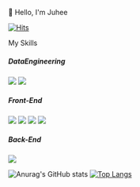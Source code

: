 
👋 Hello, I'm Juhee

[![Hits](https://hits.seeyoufarm.com/api/count/incr/badge.svg?url=https%3A%2F%2Fgithub.com%2Fdev-Joy&count_bg=%23BF87E7&title_bg=%23555555&icon=&icon_color=%23E7E7E7&title=hits&edge_flat=false)](https://hits.seeyoufarm.com)

My Skills  
##### DataEngineering
<img src="https://img.shields.io/badge/Python-3776AB?style=flat-square&logo=Python&logoColor=white"/> <img src="https://img.shields.io/badge/Apache Spark-E25A1C?style=flat-square&logo=Apache Spark&logoColor=white"/>
##### Front-End
<img src="https://img.shields.io/badge/HTML5-E34F26?style=flat-square&logo=HTML5&logoColor=white"/> <img src="https://img.shields.io/badge/CSS3-1572B6?style=flat-square&logo=CSS3&logoColor=white"/> <img src="https://img.shields.io/badge/JavaScript-F7DF1E?style=flat-square&logo=JavaScript&logoColor=white"/> <img src="https://img.shields.io/badge/TypeScript-3178C6?style=flat-square&logo=TypeScript&logoColor=white"/>  
##### Back-End
<img src="https://img.shields.io/badge/Node.js-339933?style=flat-square&logo=Node.js&logoColor=white"/>

![Anurag's GitHub stats](https://github-readme-stats.vercel.app/api?username=dev-Joy&show_icons=true&theme=radical)
[![Top Langs](https://github-readme-stats.vercel.app/api/top-langs/?username=dev-Joy&layout=compact)](https://github.com/anuraghazra/github-readme-stats)

